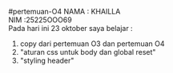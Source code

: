 #pertemuan-O4
NAMA   : KHAILLA  <br>
NIM    :25225OOO69<br>
Pada hari ini 23 oktober saya belajar :
 <ol>
  <li>copy dari pertemuan O3 dan pertemuan O4</li>
<li> "aturan css untuk body dan global reset"</li> 
<li> "styling header"</li>